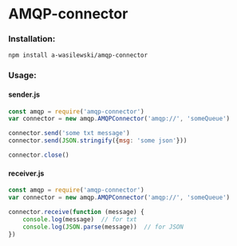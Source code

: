 # AMQP-connector

### Installation:
`npm install a-wasilewski/amqp-connector`

### Usage:

#### sender.js
```js
const amqp = require('amqp-connector')
var connector = new amqp.AMQPConnector('amqp://', 'someQueue')

connector.send('some txt message')
connector.send(JSON.stringify({msg: 'some json'}))

connector.close()
```

#### receiver.js
```js
const amqp = require('amqp-connector')
var connector = new amqp.AMQPConnector('amqp://', 'someQueue')

connector.receive(function (message) {
    console.log(message)  // for txt
    console.log(JSON.parse(message))  // for JSON
})
```
